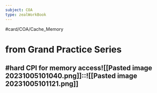 ```yaml
---
subject: COA
type: zealWorkBook
---
```

#card/COA/Cache_Memory 
# from Grand Practice Series 
#hard CPI for memory access![[Pasted image 20231005101040.png]]::![[Pasted image 20231005101121.png]]
- 